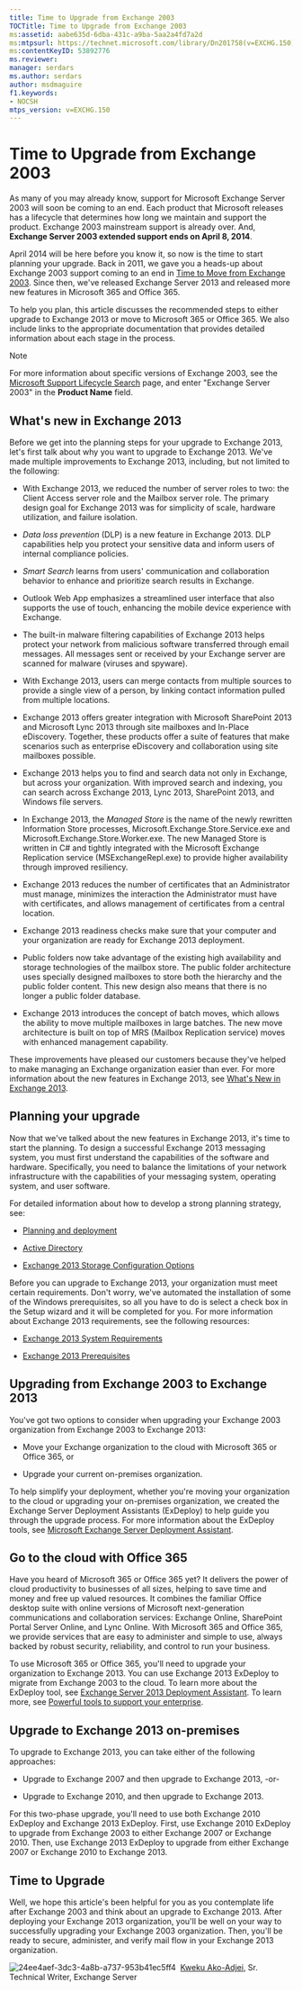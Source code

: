 ```yaml
---
title: Time to Upgrade from Exchange 2003
TOCTitle: Time to Upgrade from Exchange 2003
ms:assetid: aabe635d-6dba-431c-a9ba-5aa2a4fd7a2d
ms:mtpsurl: https://technet.microsoft.com/library/Dn201758(v=EXCHG.150)
ms:contentKeyID: 53892776
ms.reviewer:
manager: serdars
ms.author: serdars
author: msdmaguire
f1.keywords:
- NOCSH
mtps_version: v=EXCHG.150
---
```


# Time to Upgrade from Exchange 2003

As many of you may already know, support for Microsoft Exchange Server 2003 will soon be coming to an end. Each product that Microsoft releases has a lifecycle that determines how long we maintain and support the product. Exchange 2003 mainstream support is already over. And, **Exchange Server 2003 extended support ends on April 8, 2014**.

April 2014 will be here before you know it, so now is the time to start planning your upgrade. Back in 2011, we gave you a heads-up about Exchange 2003 support coming to an end in [Time to Move from Exchange 2003](/previous-versions/office/exchange-server-2010-technical-article/hh145599(v=exchg.141)). Since then, we've released Exchange Server 2013 and released more new features in Microsoft 365 and Office 365.

To help you plan, this article discusses the recommended steps to either upgrade to Exchange 2013 or move to Microsoft 365 or Office 365. We also include links to the appropriate documentation that provides detailed information about each stage in the process.

> [!NOTE]
> For more information about specific versions of Exchange 2003, see the <A href="https://support.microsoft.com/lifecycle/search/">Microsoft Support Lifecycle Search</A> page, and enter "Exchange Server 2003" in the <STRONG>Product Name</STRONG> field.

## What's new in Exchange 2013

Before we get into the planning steps for your upgrade to Exchange 2013, let's first talk about why you want to upgrade to Exchange 2013. We've made multiple improvements to Exchange 2013, including, but not limited to the following:

- With Exchange 2013, we reduced the number of server roles to two: the Client Access server role and the Mailbox server role. The primary design goal for Exchange 2013 was for simplicity of scale, hardware utilization, and failure isolation.

- *Data loss prevention* (DLP) is a new feature in Exchange 2013. DLP capabilities help you protect your sensitive data and inform users of internal compliance policies.

- *Smart Search* learns from users' communication and collaboration behavior to enhance and prioritize search results in Exchange.

- Outlook Web App emphasizes a streamlined user interface that also supports the use of touch, enhancing the mobile device experience with Exchange.

- The built-in malware filtering capabilities of Exchange 2013 helps protect your network from malicious software transferred through email messages. All messages sent or received by your Exchange server are scanned for malware (viruses and spyware).

- With Exchange 2013, users can merge contacts from multiple sources to provide a single view of a person, by linking contact information pulled from multiple locations.

- Exchange 2013 offers greater integration with Microsoft SharePoint 2013 and Microsoft Lync 2013 through site mailboxes and In-Place eDiscovery. Together, these products offer a suite of features that make scenarios such as enterprise eDiscovery and collaboration using site mailboxes possible.

- Exchange 2013 helps you to find and search data not only in Exchange, but across your organization. With improved search and indexing, you can search across Exchange 2013, Lync 2013, SharePoint 2013, and Windows file servers.

- In Exchange 2013, the *Managed Store* is the name of the newly rewritten Information Store processes, Microsoft.Exchange.Store.Service.exe and Microsoft.Exchange.Store.Worker.exe. The new Managed Store is written in C\# and tightly integrated with the Microsoft Exchange Replication service (MSExchangeRepl.exe) to provide higher availability through improved resiliency.

- Exchange 2013 reduces the number of certificates that an Administrator must manage, minimizes the interaction the Administrator must have with certificates, and allows management of certificates from a central location.

- Exchange 2013 readiness checks make sure that your computer and your organization are ready for Exchange 2013 deployment.

- Public folders now take advantage of the existing high availability and storage technologies of the mailbox store. The public folder architecture uses specially designed mailboxes to store both the hierarchy and the public folder content. This new design also means that there is no longer a public folder database.

- Exchange 2013 introduces the concept of batch moves, which allows the ability to move multiple mailboxes in large batches. The new move architecture is built on top of MRS (Mailbox Replication service) moves with enhanced management capability.

These improvements have pleased our customers because they've helped to make managing an Exchange organization easier than ever. For more information about the new features in Exchange 2013, see [What's New in Exchange 2013](../what-s-new-in-exchange-2013-exchange-2013-help.md).

## Planning your upgrade

Now that we've talked about the new features in Exchange 2013, it's time to start the planning. To design a successful Exchange 2013 messaging system, you must first understand the capabilities of the software and hardware. Specifically, you need to balance the limitations of your network infrastructure with the capabilities of your messaging system, operating system, and user software.

For detailed information about how to develop a strong planning strategy, see:

- [Planning and deployment](../planning-and-deployment-for-exchange-2013-installation-instructions.md)

- [Active Directory](../active-directory-exchange-2013-help.md)

- [Exchange 2013 Storage Configuration Options](../exchange-2013-storage-configuration-options-exchange-2013-help.md)

Before you can upgrade to Exchange 2013, your organization must meet certain requirements. Don't worry, we've automated the installation of some of the Windows prerequisites, so all you have to do is select a check box in the Setup wizard and it will be completed for you. For more information about Exchange 2013 requirements, see the following resources:

- [Exchange 2013 System Requirements](../exchange-2013-system-requirements-exchange-2013-help.md)

- [Exchange 2013 Prerequisites](../exchange-2013-prerequisites-exchange-2013-help.md)

## Upgrading from Exchange 2003 to Exchange 2013

You've got two options to consider when upgrading your Exchange 2003 organization from Exchange 2003 to Exchange 2013:

- Move your Exchange organization to the cloud with Microsoft 365 or Office 365, or

- Upgrade your current on-premises organization.

To help simplify your deployment, whether you're moving your organization to the cloud or upgrading your on-premises organization, we created the Exchange Server Deployment Assistants (ExDeploy) to help guide you through the upgrade process. For more information about the ExDeploy tools, see [Microsoft Exchange Server Deployment Assistant](https://assistants.microsoft.com/).

## Go to the cloud with Office 365

Have you heard of Microsoft 365 or Office 365 yet? It delivers the power of cloud productivity to businesses of all sizes, helping to save time and money and free up valued resources. It combines the familiar Office desktop suite with online versions of Microsoft next-generation communications and collaboration services: Exchange Online, SharePoint Portal Server Online, and Lync Online. With Microsoft 365 and Office 365, we provide services that are easy to administer and simple to use, always backed by robust security, reliability, and control to run your business.

To use Microsoft 365 or Office 365, you'll need to upgrade your organization to Exchange 2013. You can use Exchange 2013 ExDeploy to migrate from Exchange 2003 to the cloud. To learn more about the ExDeploy tool, see [Exchange Server 2013 Deployment Assistant](../exchange-server-deployment-assistant-exchange-2013-help.md). To learn more, see [Powerful tools to support your enterprise](https://www.microsoft.com/microsoft-365/business/compare-more-office-365-for-business-plans).

## Upgrade to Exchange 2013 on-premises

To upgrade to Exchange 2013, you can take either of the following approaches:

- Upgrade to Exchange 2007 and then upgrade to Exchange 2013, -or-

- Upgrade to Exchange 2010, and then upgrade to Exchange 2013.

For this two-phase upgrade, you'll need to use both Exchange 2010 ExDeploy and Exchange 2013 ExDeploy. First, use Exchange 2010 ExDeploy to upgrade from Exchange 2003 to either Exchange 2007 or Exchange 2010. Then, use Exchange 2013 ExDeploy to upgrade from either Exchange 2007 or Exchange 2010 to Exchange 2013.

## Time to Upgrade

Well, we hope this article's been helpful for you as you contemplate life after Exchange 2003 and think about an upgrade to Exchange 2013. After deploying your Exchange 2013 organization, you'll be well on your way to successfully upgrading your Exchange 2003 organization. Then, you'll be ready to secure, administer, and verify mail flow in your Exchange 2013 organization.

![24ee4aef-3dc3-4a8b-a737-953b41ec5ff4](images/Dn201758.24ee4aef-3dc3-4a8b-a737-953b41ec5ff4(EXCHG.150).jpg "24ee4aef-3dc3-4a8b-a737-953b41ec5ff4")  [Kweku Ako-Adjei](https://techcommunity.microsoft.com/t5/exchange-team-blog/bg-p/Exchange), Sr. Technical Writer, Exchange Server